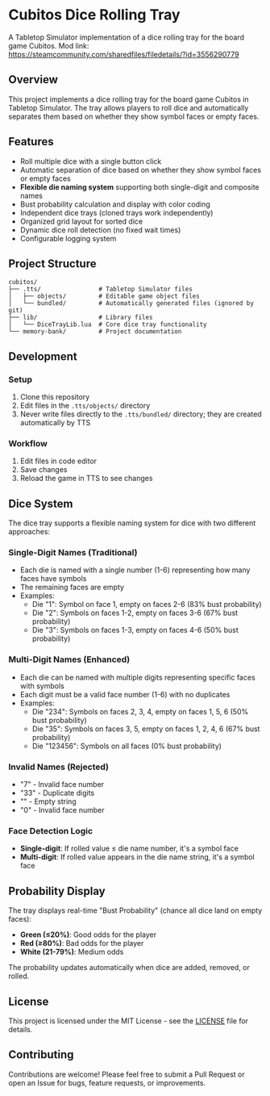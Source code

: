 # Cubitos Dice Rolling Tray

A Tabletop Simulator implementation of a dice rolling tray for the board game Cubitos.
Mod link: https://steamcommunity.com/sharedfiles/filedetails/?id=3556290779

## Overview

This project implements a dice rolling tray for the board game Cubitos in Tabletop Simulator. The tray allows players to roll dice and automatically separates them based on whether they show symbol faces or empty faces.

## Features

- Roll multiple dice with a single button click
- Automatic separation of dice based on whether they show symbol faces or empty faces
- **Flexible die naming system** supporting both single-digit and composite names
- Bust probability calculation and display with color coding
- Independent dice trays (cloned trays work independently)
- Organized grid layout for sorted dice
- Dynamic dice roll detection (no fixed wait times)
- Configurable logging system

## Project Structure

```
cubitos/
├── .tts/                # Tabletop Simulator files
│   ├── objects/         # Editable game object files
│   └── bundled/         # Automatically generated files (ignored by git)
├── lib/                 # Library files
│   └── DiceTrayLib.lua  # Core dice tray functionality
└── memory-bank/         # Project documentation
```

## Development

### Setup

1. Clone this repository
2. Edit files in the `.tts/objects/` directory
3. Never write files directly to the `.tts/bundled/` directory; they are created automatically by TTS

### Workflow

1. Edit files in code editor
2. Save changes
3. Reload the game in TTS to see changes

## Dice System

The dice tray supports a flexible naming system for dice with two different approaches:

### Single-Digit Names (Traditional)

- Each die is named with a single number (1-6) representing how many faces have symbols
- The remaining faces are empty
- Examples:
  - Die "1": Symbol on face 1, empty on faces 2-6 (83% bust probability)
  - Die "2": Symbols on faces 1-2, empty on faces 3-6 (67% bust probability)
  - Die "3": Symbols on faces 1-3, empty on faces 4-6 (50% bust probability)

### Multi-Digit Names (Enhanced)

- Each die can be named with multiple digits representing specific faces with symbols
- Each digit must be a valid face number (1-6) with no duplicates
- Examples:
  - Die "234": Symbols on faces 2, 3, 4, empty on faces 1, 5, 6 (50% bust probability)
  - Die "35": Symbols on faces 3, 5, empty on faces 1, 2, 4, 6 (67% bust probability)
  - Die "123456": Symbols on all faces (0% bust probability)

### Invalid Names (Rejected)

- "7" - Invalid face number
- "33" - Duplicate digits
- "" - Empty string
- "0" - Invalid face number

### Face Detection Logic

- **Single-digit**: If rolled value ≤ die name number, it's a symbol face
- **Multi-digit**: If rolled value appears in the die name string, it's a symbol face

## Probability Display

The tray displays real-time "Bust Probability" (chance all dice land on empty faces):

- **Green (≤20%)**: Good odds for the player
- **Red (≥80%)**: Bad odds for the player
- **White (21-79%)**: Medium odds

The probability updates automatically when dice are added, removed, or rolled.

## License

This project is licensed under the MIT License - see the [LICENSE](LICENSE) file for details.

## Contributing

Contributions are welcome! Please feel free to submit a Pull Request or open an Issue for bugs, feature requests, or improvements.
